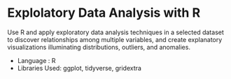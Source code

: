 # Explolatory Data Analysis with R

Use R and apply exploratory data analysis techniques in a selected dataset to discover relationships among multiple variables, and create explanatory visualizations illuminating distributions, outliers, and anomalies.
* Language : R
* Libraries Used: ggplot, tidyverse, gridextra
